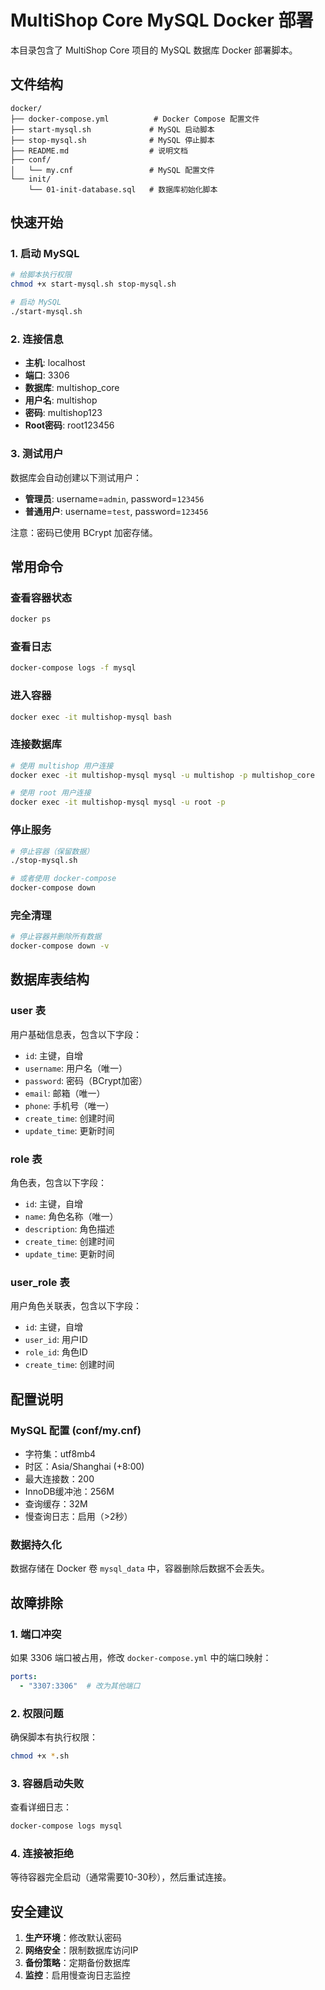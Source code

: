 # MultiShop Core MySQL Docker 部署

本目录包含了 MultiShop Core 项目的 MySQL 数据库 Docker 部署脚本。

## 文件结构

```
docker/
├── docker-compose.yml          # Docker Compose 配置文件
├── start-mysql.sh             # MySQL 启动脚本
├── stop-mysql.sh              # MySQL 停止脚本
├── README.md                  # 说明文档
├── conf/
│   └── my.cnf                 # MySQL 配置文件
└── init/
    └── 01-init-database.sql   # 数据库初始化脚本
```

## 快速开始

### 1. 启动 MySQL

```bash
# 给脚本执行权限
chmod +x start-mysql.sh stop-mysql.sh

# 启动 MySQL
./start-mysql.sh
```

### 2. 连接信息

- **主机**: localhost
- **端口**: 3306
- **数据库**: multishop_core
- **用户名**: multishop
- **密码**: multishop123
- **Root密码**: root123456

### 3. 测试用户

数据库会自动创建以下测试用户：

- **管理员**: username=`admin`, password=`123456`
- **普通用户**: username=`test`, password=`123456`

注意：密码已使用 BCrypt 加密存储。

## 常用命令

### 查看容器状态
```bash
docker ps
```

### 查看日志
```bash
docker-compose logs -f mysql
```

### 进入容器
```bash
docker exec -it multishop-mysql bash
```

### 连接数据库
```bash
# 使用 multishop 用户连接
docker exec -it multishop-mysql mysql -u multishop -p multishop_core

# 使用 root 用户连接
docker exec -it multishop-mysql mysql -u root -p
```

### 停止服务
```bash
# 停止容器（保留数据）
./stop-mysql.sh

# 或者使用 docker-compose
docker-compose down
```

### 完全清理
```bash
# 停止容器并删除所有数据
docker-compose down -v
```

## 数据库表结构

### user 表
用户基础信息表，包含以下字段：
- `id`: 主键，自增
- `username`: 用户名（唯一）
- `password`: 密码（BCrypt加密）
- `email`: 邮箱（唯一）
- `phone`: 手机号（唯一）
- `create_time`: 创建时间
- `update_time`: 更新时间

### role 表
角色表，包含以下字段：
- `id`: 主键，自增
- `name`: 角色名称（唯一）
- `description`: 角色描述
- `create_time`: 创建时间
- `update_time`: 更新时间

### user_role 表
用户角色关联表，包含以下字段：
- `id`: 主键，自增
- `user_id`: 用户ID
- `role_id`: 角色ID
- `create_time`: 创建时间

## 配置说明

### MySQL 配置 (conf/my.cnf)
- 字符集：utf8mb4
- 时区：Asia/Shanghai (+8:00)
- 最大连接数：200
- InnoDB缓冲池：256M
- 查询缓存：32M
- 慢查询日志：启用（>2秒）

### 数据持久化
数据存储在 Docker 卷 `mysql_data` 中，容器删除后数据不会丢失。

## 故障排除

### 1. 端口冲突
如果 3306 端口被占用，修改 `docker-compose.yml` 中的端口映射：
```yaml
ports:
  - "3307:3306"  # 改为其他端口
```

### 2. 权限问题
确保脚本有执行权限：
```bash
chmod +x *.sh
```

### 3. 容器启动失败
查看详细日志：
```bash
docker-compose logs mysql
```

### 4. 连接被拒绝
等待容器完全启动（通常需要10-30秒），然后重试连接。

## 安全建议

1. **生产环境**：修改默认密码
2. **网络安全**：限制数据库访问IP
3. **备份策略**：定期备份数据库
4. **监控**：启用慢查询日志监控
